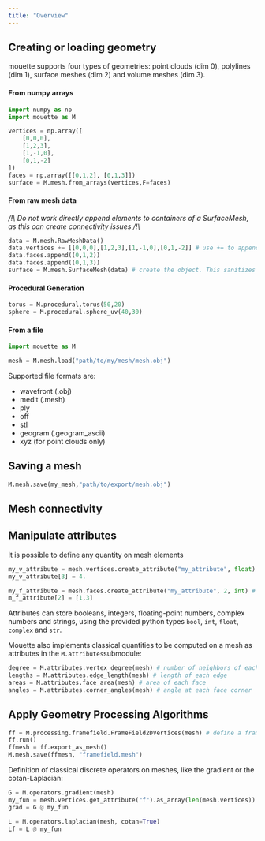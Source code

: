 ```yaml
---
title: "Overview"
---
```


## Creating or loading geometry

mouette supports four types of geometries: point clouds (dim 0), polylines (dim 1), surface meshes (dim 2) and volume meshes (dim 3).


#### From numpy arrays

```python
import numpy as np
import mouette as M

vertices = np.array([
    [0,0,0],
    [1,2,3],
    [1,-1,0],
    [0,1,-2]
])
faces = np.array([[0,1,2], [0,1,3]])
surface = M.mesh.from_arrays(vertices,F=faces)
```

#### From raw mesh data

*/!\ Do not work directly append elements to containers of a SurfaceMesh, as this can create connectivity issues /!\\*

```python
data = M.mesh.RawMeshData()
data.vertices += [[0,0,0],[1,2,3],[1,-1,0],[0,1,-2]] # use += to append several elements
data.faces.append((0,1,2))
data.faces.append((0,1,3))
surface = M.mesh.SurfaceMesh(data) # create the object. This sanitizes the data under the hood and generates edges and face corners
```

#### Procedural Generation

```python
torus = M.procedural.torus(50,20)
sphere = M.procedural.sphere_uv(40,30)
```

#### From a file

```python
import mouette as M

mesh = M.mesh.load("path/to/my/mesh/mesh.obj")
```

Supported file formats are:
- wavefront (.obj)
- medit (.mesh)
- ply
- off
- stl
- geogram (.geogram_ascii)
- xyz (for point clouds only)

## Saving a mesh

```python
M.mesh.save(my_mesh,"path/to/export/mesh.obj")
```

## Mesh connectivity


## Manipulate attributes

It is possible to define any quantity on mesh elements

```python
my_v_attribute = mesh.vertices.create_attribute("my_attribute", float) # an attribute storing one floating-point number per vertex
my_v_attribute[3] = 4.

my_f_attribute = mesh.faces.create_attribute("my_attribute", 2, int) # an attribute storing two integers per face
m_f_attribute[2] = [1,3]
```

Attributes can store booleans, integers, floating-point numbers, complex numbers and strings, using the provided python types `bool`, `int`, `float`, `complex` and `str`.

Mouette also implements classical quantities to be computed on a mesh as attributes in the `M.attributes`submodule:

```python
degree = M.attributes.vertex_degree(mesh) # number of neighbors of each vertex
lengths = M.attributes.edge_length(mesh) # length of each edge
areas = M.attributes.face_area(mesh) # area of each face
angles = M.attributes.corner_angles(mesh) # angle at each face corner
```


## Apply Geometry Processing Algorithms

```python
ff = M.processing.framefield.FrameField2DVertices(mesh) # define a frame field on the vertices of the surface mesh
ff.run()
ffmesh = ff.export_as_mesh()
M.mesh.save(ffmesh, "framefield.mesh")
```

Definition of classical discrete operators on meshes, like the gradient or the cotan-Laplacian:

```python
G = M.operators.gradient(mesh)
my_fun = mesh.vertices.get_attribute("f").as_array(len(mesh.vertices))
grad = G @ my_fun

L = M.operators.laplacian(mesh, cotan=True)
Lf = L @ my_fun
```